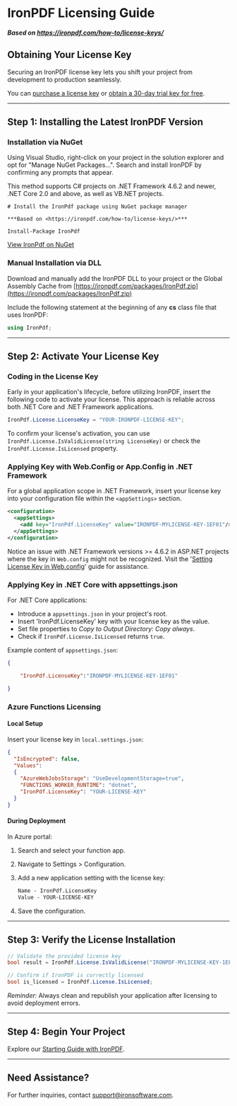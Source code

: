 # IronPDF Licensing Guide

***Based on <https://ironpdf.com/how-to/license-keys/>***


## Obtaining Your License Key

Securing an IronPDF license key lets you shift your project from development to production seamlessly.

You can [purchase a license key](https://ironpdf.com/licensing/) or [obtain a 30-day trial key for free](https://ironpdf.com/trial-license).

--------------------------------------------------------------------------------

## Step 1: Installing the Latest IronPDF Version

### Installation via NuGet

Using Visual Studio, right-click on your project in the solution explorer and opt for "Manage NuGet Packages...". Search and install IronPDF by confirming any prompts that appear.

This method supports C# projects on .NET Framework 4.6.2 and newer, .NET Core 2.0 and above, as well as VB.NET projects.

```shell
# Install the IronPdf package using NuGet package manager

***Based on <https://ironpdf.com/how-to/license-keys/>***

Install-Package IronPdf
```

[View IronPdf on NuGet](https://www.nuget.org/packages/IronPdf)

### Manual Installation via DLL

Download and manually add the IronPDF DLL to your project or the Global Assembly Cache from [https://ironpdf.com/packages/IronPdf.zip](https://ironpdf.com/packages/IronPdf.zip)

Include the following statement at the beginning of any **cs** class file that uses IronPDF:

```csharp
using IronPdf;
```

--------------------------------------------------------------------------------

## Step 2: Activate Your License Key

### Coding in the License Key

Early in your application's lifecycle, before utilizing IronPDF, insert the following code to activate your license. This approach is reliable across both .NET Core and .NET Framework applications.

```cs
IronPdf.License.LicenseKey = "YOUR-IRONPDF-LICENSE-KEY";
```

To confirm your license's activation, you can use `IronPdf.License.IsValidLicense(string LicenseKey)` or check the `IronPdf.License.IsLicensed` property.

### Applying Key with Web.Config or App.Config in .NET Framework

For a global application scope in .NET Framework, insert your license key into your configuration file within the `<appSettings>` section.

```xml
<configuration>
  <appSettings>
    <add key="IronPdf.LicenseKey" value="IRONPDF-MYLICENSE-KEY-1EF01"/>
  </appSettings>
</configuration>
```

Notice an issue with .NET Framework versions >= 4.6.2 in ASP.NET projects where the key in `Web.config` might not be recognized. Visit the '[Setting License Key in Web.config](https://ironpdf.com/troubleshooting/license-key-web.config/)' guide for assistance.

### Applying Key in .NET Core with appsettings.json

For .NET Core applications:

- Introduce a `appsettings.json` in your project's root.
- Insert 'IronPdf.LicenseKey' key with your license key as the value.
- Set file properties to _Copy to Output Directory: Copy always_.
- Check if `IronPdf.License.IsLicensed` returns `true`.

Example content of `appsettings.json`:

```json
{

    "IronPdf.LicenseKey":"IRONPDF-MYLICENSE-KEY-1EF01"

}
```

### Azure Functions Licensing

#### Local Setup

Insert your license key in `local.settings.json`:

```json
{
  "IsEncrypted": false,
  "Values":
  {
    "AzureWebJobsStorage": "UseDevelopmentStorage=true",
    "FUNCTIONS_WORKER_RUNTIME": "dotnet",
    "IronPdf.LicenseKey": "YOUR-LICENSE-KEY"
  }
}
```

#### During Deployment

In Azure portal:

1. Search and select your function app.
2. Navigate to Settings > Configuration.
3. Add a new application setting with the license key:

    ```txt
    Name - IronPdf.LicenseKey
    Value - YOUR-LICENSE-KEY
    ```

4. Save the configuration.

--------------------------------------------------------------------------------

## Step 3: Verify the License Installation

```csharp
// Validate the provided license key
bool result = IronPdf.License.IsValidLicense("IRONPDF-MYLICENSE-KEY-1EF01");

// Confirm if IronPDF is correctly licensed
bool is_licensed = IronPdf.License.IsLicensed;
```

_Reminder:_ Always clean and republish your application after licensing to avoid deployment errors.

--------------------------------------------------------------------------------

## Step 4: Begin Your Project

Explore our [Starting Guide with IronPDF](https://ironpdf.com/docs/).

--------------------------------------------------------------------------------

## Need Assistance?

For further inquiries, contact <support@ironsoftware.com>.
